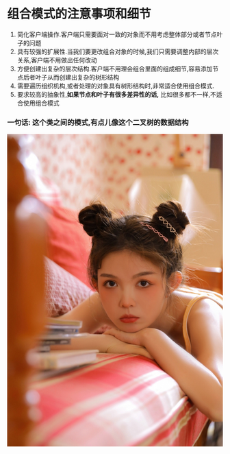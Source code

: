 # 组合模式的注意事项和细节

1. 简化客户端操作.客户端只需要面对一致的对象而不用考虑整体部分或者节点叶子的问题
2. 具有较强的扩展性.当我们要更改组合对象的时候,我们只需要调整内部的层次关系,客户端不用做出任何改动
3. 方便创建出复杂的层次结构.客户端不用理会组合里面的组成细节,容易添加节点后者叶子从而创建出复杂的树形结构
4. 需要遍历组织机构,或者处理的对象具有树形结构时,非常适合使用组合模式.
5. 要求较高的抽象性,__如果节点和叶子有很多差异性的话,__ 比如很多都不一样,不适合使用组合模式


### 一句话: 这个类之间的模式,有点儿像这个二叉树的数据结构

![](./img/meizi15.jpg)    

